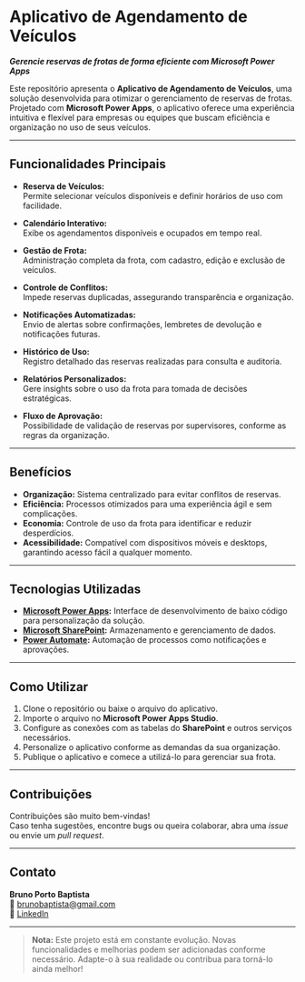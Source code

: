 # Aplicativo de Agendamento de Veículos  
**_Gerencie reservas de frotas de forma eficiente com Microsoft Power Apps_**

Este repositório apresenta o **Aplicativo de Agendamento de Veículos**, uma solução desenvolvida para otimizar o gerenciamento de reservas de frotas. Projetado com **Microsoft Power Apps**, o aplicativo oferece uma experiência intuitiva e flexível para empresas ou equipes que buscam eficiência e organização no uso de seus veículos.

---

## Funcionalidades Principais  

- **Reserva de Veículos:**  
  Permite selecionar veículos disponíveis e definir horários de uso com facilidade.  

- **Calendário Interativo:**  
  Exibe os agendamentos disponíveis e ocupados em tempo real.  

- **Gestão de Frota:**  
  Administração completa da frota, com cadastro, edição e exclusão de veículos.  

- **Controle de Conflitos:**  
  Impede reservas duplicadas, assegurando transparência e organização.  

- **Notificações Automatizadas:**  
  Envio de alertas sobre confirmações, lembretes de devolução e notificações futuras.  

- **Histórico de Uso:**  
  Registro detalhado das reservas realizadas para consulta e auditoria.  

- **Relatórios Personalizados:**  
  Gere insights sobre o uso da frota para tomada de decisões estratégicas.  

- **Fluxo de Aprovação:**  
  Possibilidade de validação de reservas por supervisores, conforme as regras da organização.  

---

## Benefícios  

- **Organização:** Sistema centralizado para evitar conflitos de reservas.  
- **Eficiência:** Processos otimizados para uma experiência ágil e sem complicações.  
- **Economia:** Controle de uso da frota para identificar e reduzir desperdícios.  
- **Acessibilidade:** Compatível com dispositivos móveis e desktops, garantindo acesso fácil a qualquer momento.  

---

## Tecnologias Utilizadas  

- **[Microsoft Power Apps](https://powerapps.microsoft.com/):** Interface de desenvolvimento de baixo código para personalização da solução.  
- **[Microsoft SharePoint](https://www.microsoft.com/microsoft-365/sharepoint/collaboration):** Armazenamento e gerenciamento de dados.  
- **[Power Automate](https://powerautomate.microsoft.com/):** Automação de processos como notificações e aprovações.  

---

## Como Utilizar  

1. Clone o repositório ou baixe o arquivo do aplicativo.  
2. Importe o arquivo no **Microsoft Power Apps Studio**.  
3. Configure as conexões com as tabelas do **SharePoint** e outros serviços necessários.  
4. Personalize o aplicativo conforme as demandas da sua organização.  
5. Publique o aplicativo e comece a utilizá-lo para gerenciar sua frota.  

---

## Contribuições  

Contribuições são muito bem-vindas!  
Caso tenha sugestões, encontre bugs ou queira colaborar, abra uma _issue_ ou envie um _pull request_.  

---

## Contato  

**Bruno Porto Baptista**  
📧 [brunobaptista@gmail.com](mailto:brunobaptista@gmail.com)  
🔗 [LinkedIn](https://www.linkedin.com/in/brunodev1/)  

---

> **Nota:** Este projeto está em constante evolução. Novas funcionalidades e melhorias podem ser adicionadas conforme necessário. Adapte-o à sua realidade ou contribua para torná-lo ainda melhor!
